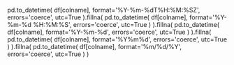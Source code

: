 pd.to_datetime(
    df[colname], 
    format='%Y-%m-%dT%H:%M:%SZ', 
    errors='coerce', 
    utc=True
).fillna(
    pd.to_datetime(
        df[colname], 
        format='%Y-%m-%d %H:%M:%S', 
        errors='coerce', 
        utc=True
    )
).fillna(
    pd.to_datetime(
        df[colname], 
        format='%Y-%m-%d', 
        errors='coerce', 
        utc=True
    )
).fillna(
    pd.to_datetime(
        df[colname], 
        format='%Y%m%d', 
        errors='coerce', 
        utc=True
    )
).fillna(
    pd.to_datetime(
        df[colname], 
        format='%m/%d/%Y', 
        errors='coerce', 
        utc=True
    )
)


